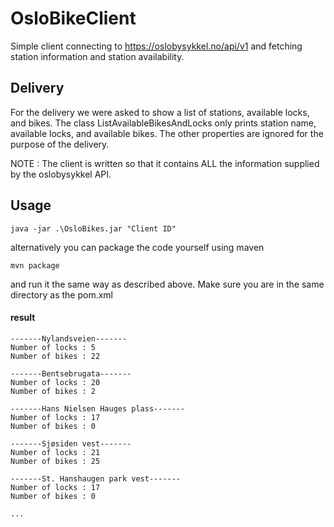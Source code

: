 # OsloBikeClient

Simple client connecting to https://oslobysykkel.no/api/v1 and fetching station information and station availability.

## Delivery

For the delivery we were asked to show a list of stations, available locks, and bikes. The class ListAvailableBikesAndLocks only prints station name, available locks, and available bikes. The other properties are ignored for the purpose of the delivery. 

NOTE : The client is written so that it contains ALL the information supplied by the oslobysykkel API.

## Usage

`java -jar .\OsloBikes.jar "Client ID"`

alternatively you can package the code yourself using maven

`mvn package`

and run it the same way as described above.
Make sure you are in the same directory as the pom.xml

#### result 
```
-------Nylandsveien-------
Number of locks : 5
Number of bikes : 22

-------Bentsebrugata-------
Number of locks : 20
Number of bikes : 2

-------Hans Nielsen Hauges plass-------
Number of locks : 17
Number of bikes : 0

-------Sjøsiden vest-------
Number of locks : 21
Number of bikes : 25

-------St. Hanshaugen park vest-------
Number of locks : 17
Number of bikes : 0

...

```
